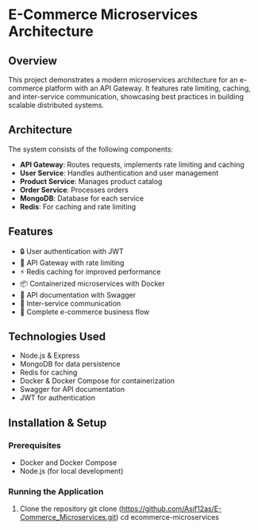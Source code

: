 # E-Commerce Microservices Architecture

## Overview
This project demonstrates a modern microservices architecture for an e-commerce platform with an API Gateway. It features rate limiting, caching, and inter-service communication, showcasing best practices in building scalable distributed systems.

## Architecture
The system consists of the following components:
- **API Gateway**: Routes requests, implements rate limiting and caching
- **User Service**: Handles authentication and user management
- **Product Service**: Manages product catalog
- **Order Service**: Processes orders
- **MongoDB**: Database for each service
- **Redis**: For caching and rate limiting

## Features
- 🔒 User authentication with JWT
- 🔄 API Gateway with rate limiting
- ⚡ Redis caching for improved performance
- 📦 Containerized microservices with Docker
- 📝 API documentation with Swagger
- 🔌 Inter-service communication
- 🛒 Complete e-commerce business flow

## Technologies Used
- Node.js & Express
- MongoDB for data persistence
- Redis for caching
- Docker & Docker Compose for containerization
- Swagger for API documentation
- JWT for authentication


## Installation & Setup

### Prerequisites
- Docker and Docker Compose
- Node.js (for local development)

### Running the Application
1. Clone the repository
git clone (https://github.com/Asif12as/E-Commerce_Microservices.git)
cd ecommerce-microservices
